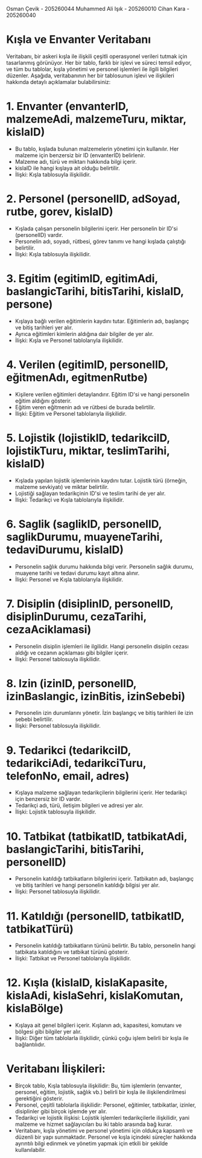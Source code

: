 Osman Çevik - 205260044
Muhammed Ali Işık - 205260010
Cihan Kara - 205260040

# Kışla ve Envanter Veritabanı

Veritabanı, bir askeri kışla ile ilişkili çeşitli operasyonel verileri tutmak için tasarlanmış görünüyor. Her bir tablo, farklı bir işlevi ve süreci temsil ediyor, ve tüm bu tablolar, kışla yönetimi ve personel işlemleri ile ilgili bilgileri düzenler. Aşağıda, veritabanının her bir tablosunun işlevi ve ilişkileri hakkında detaylı açıklamalar bulabilirsiniz:

# 1. Envanter (envanterID, malzemeAdi, malzemeTuru, miktar, kislaID)
   
- Bu tablo, kışlada bulunan malzemelerin yönetimi için kullanılır. Her malzeme için benzersiz bir ID (envanterID) belirlenir.
- Malzeme adı, türü ve miktarı hakkında bilgi içerir.
- kislaID ile hangi kışlaya ait olduğu belirtilir.
- İlişki: Kışla tablosuyla ilişkilidir.

# 2. Personel (personelID, adSoyad, rutbe, gorev, kislaID)

- Kışlada çalışan personelin bilgilerini içerir. Her personelin bir ID'si (personelID) vardır.
- Personelin adı, soyadı, rütbesi, görev tanımı ve hangi kışlada çalıştığı belirtilir.
- İlişki: Kışla tablosuyla ilişkilidir.

# 3. Egitim (egitimID, egitimAdi, baslangicTarihi, bitisTarihi, kislaID, persone)
   
- Kışlaya bağlı verilen eğitimlerin kaydını tutar. Eğitimlerin adı, başlangıç ve bitiş tarihleri yer alır.
- Ayrıca eğitimleri kimlerin aldığına dair bilgiler de yer alır.
- İlişki: Kışla ve Personel tablolarıyla ilişkilidir.
  
# 4. Verilen (egitimID, personelID, eğitmenAdı, egitmenRutbe)
   
- Kişilere verilen eğitimleri detaylandırır. Eğitim ID'si ve hangi personelin eğitim aldığını gösterir.
- Eğitim veren eğitmenin adı ve rütbesi de burada belirtilir.
- İlişki: Eğitim ve Personel tablolarıyla ilişkilidir.
  
# 5. Lojistik (lojistikID, tedarikciID, lojistikTuru, miktar, teslimTarihi, kislaID)
   
- Kışlada yapılan lojistik işlemlerinin kaydını tutar. Lojistik türü (örneğin, malzeme sevkiyatı) ve miktar belirtilir.
- Lojistiği sağlayan tedarikçinin ID'si ve teslim tarihi de yer alır.
- İlişki: Tedarikçi ve Kışla tablolarıyla ilişkilidir.
  
# 6. Saglik (saglikID, personelID, saglikDurumu, muayeneTarihi, tedaviDurumu, kislaID)
   
- Personelin sağlık durumu hakkında bilgi verir. Personelin sağlık durumu, muayene tarihi ve tedavi durumu kayıt altına alınır.
- İlişki: Personel ve Kışla tablolarıyla ilişkilidir.
  
# 7. Disiplin (disiplinID, personelID, disiplinDurumu, cezaTarihi, cezaAciklamasi)
   
- Personelin disiplin işlemleri ile ilgilidir. Hangi personelin disiplin cezası aldığı ve cezanın açıklaması gibi bilgiler içerir.
- İlişki: Personel tablosuyla ilişkilidir.

# 8. Izin (izinID, personelID, izinBaslangic, izinBitis, izinSebebi)

- Personelin izin durumlarını yönetir. İzin başlangıç ve bitiş tarihleri ile izin sebebi belirtilir.
- İlişki: Personel tablosuyla ilişkilidir.

# 9. Tedarikci (tedarikciID, tedarikciAdi, tedarikciTuru, telefonNo, email, adres)

- Kışlaya malzeme sağlayan tedarikçilerin bilgilerini içerir. Her tedarikçi için benzersiz bir ID vardır.
- Tedarikçi adı, türü, iletişim bilgileri ve adresi yer alır.
- İlişki: Lojistik tablosuyla ilişkilidir.

# 10. Tatbikat (tatbikatID, tatbikatAdi, baslangicTarihi, bitisTarihi, personelID)
    
- Personelin katıldığı tatbikatların bilgilerini içerir. Tatbikatın adı, başlangıç ve bitiş tarihleri ve hangi personelin katıldığı bilgisi yer alır.
- İlişki: Personel tablosuyla ilişkilidir.

# 11. Katıldığı (personelID, tatbikatID, tatbikatTürü)
    
- Personelin katıldığı tatbikatların türünü belirtir. Bu tablo, personelin hangi tatbikata katıldığını ve tatbikat türünü gösterir.
- İlişki: Tatbikat ve Personel tablolarıyla ilişkilidir.

# 12. Kışla (kislaID, kislaKapasite, kislaAdi, kislaSehri, kislaKomutan, kislaBölge)

- Kışlaya ait genel bilgileri içerir. Kışlanın adı, kapasitesi, komutanı ve bölgesi gibi bilgiler yer alır.
- İlişki: Diğer tüm tablolarla ilişkilidir, çünkü çoğu işlem belirli bir kışla ile bağlantılıdır.

# Veritabanı İlişkileri:

- Birçok tablo, Kışla tablosuyla ilişkilidir: Bu, tüm işlemlerin (envanter, personel, eğitim, lojistik, sağlık vb.) belirli bir kışla ile ilişkilendirilmesi gerektiğini gösterir.
- Personel, çeşitli tablolarla ilişkilidir: Personel, eğitimler, tatbikatlar, izinler, disiplinler gibi birçok işlemde yer alır.
- Tedarikçi ve lojistik ilişkisi: Lojistik işlemleri tedarikçilerle ilişkilidir, yani malzeme ve hizmet sağlayıcıları bu iki tablo arasında bağ kurar.
- Veritabanı, kışla yönetimi ve personel yönetimi için oldukça kapsamlı ve düzenli bir yapı sunmaktadır. Personel ve kışla içindeki süreçler hakkında ayrıntılı bilgi edinmek ve yönetim yapmak için etkili bir şekilde kullanılabilir.
